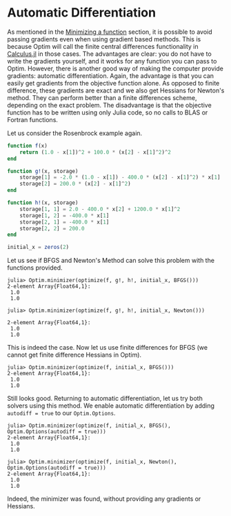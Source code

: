 # Automatic Differentiation
As mentioned in the [Minimizing a function](http://www.juliaopt.org/Optim.jl/latest/user/minimization/) section,
it is possible to avoid passing gradients even when using gradient based methods.
This is because Optim will call the finite central differences functionality
in [Calculus.jl](https://github.com/johnmyleswhite/Calculus.jl/issues) in those cases.
The advantages are clear: you do not have to write the gradients yourself, and
it works for any function you can pass to Optim. However, there is another good
way of making the computer provide gradients: automatic differentiation. Again, the
advantage is that you can easily get gradients from the objective function alone.
As opposed to finite difference, these gradients are exact and we also get Hessians for
Newton's method. They can perform better than a finite differences scheme, depending
on the exact problem.
The disadvantage is that the objective function has
to be written using only Julia code, so no calls to BLAS or Fortran functions.

Let us consider the Rosenbrock example again.
```julia
function f(x)
    return (1.0 - x[1])^2 + 100.0 * (x[2] - x[1]^2)^2
end

function g!(x, storage)
    storage[1] = -2.0 * (1.0 - x[1]) - 400.0 * (x[2] - x[1]^2) * x[1]
    storage[2] = 200.0 * (x[2] - x[1]^2)
end

function h!(x, storage)
    storage[1, 1] = 2.0 - 400.0 * x[2] + 1200.0 * x[1]^2
    storage[1, 2] = -400.0 * x[1]
    storage[2, 1] = -400.0 * x[1]
    storage[2, 2] = 200.0
end

initial_x = zeros(2)
```
Let us see if BFGS and Newton's Method can solve this problem with the functions
provided.
```jlcon
julia> Optim.minimizer(optimize(f, g!, h!, initial_x, BFGS()))
2-element Array{Float64,1}:
 1.0
 1.0

julia> Optim.minimizer(optimize(f, g!, h!, initial_x, Newton()))

2-element Array{Float64,1}:
 1.0
 1.0
```
This is indeed the case. Now let us use finite differences for BFGS (we cannot
    get finite difference Hessians in Optim).
```jlcon    
julia> Optim.minimizer(optimize(f, initial_x, BFGS()))
2-element Array{Float64,1}:
 1.0
 1.0
```
Still looks good. Returning to automatic differentiation, let us try both solvers using this
method. We enable automatic differentiation by adding `autodiff = true` to our
`Optim.Options`.
```jlcon
julia> Optim.minimizer(optimize(f, initial_x, BFGS(), Optim.Options(autodiff = true)))
2-element Array{Float64,1}:
 1.0
 1.0

julia> Optim.minimizer(optimize(f, initial_x, Newton(), Optim.Options(autodiff = true)))
2-element Array{Float64,1}:
 1.0
 1.0
```
Indeed, the minimizer was found, without providing any gradients or Hessians.
